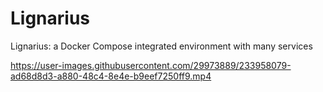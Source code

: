 # Lignarius
Lignarius: a Docker Compose integrated environment with many services


https://user-images.githubusercontent.com/29973889/233958079-ad68d8d3-a880-48c4-8e4e-b9eef7250ff9.mp4

